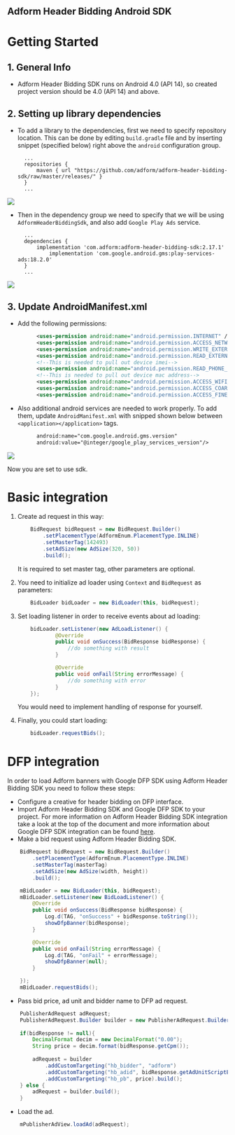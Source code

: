 ##  Adform Header Bidding Android SDK

# Getting Started

## 1. General Info

* Adform Header Bidding SDK runs on Android 4.0 (API 14), so created project version should be 4.0 (API 14) and above.

## 2. Setting up library dependencies

* To add a library to the dependencies, first we need to specify repository location. This can be done by editing `build.gradle` file and by inserting snippet (specified below) right above the `android` configuration group. 

	    ...
		repositories {
    		maven { url "https://github.com/adform/adform-header-bidding-sdk/raw/master/releases/" }
		}
        ...
        
![](https://raw.githubusercontent.com/adform/adform-header-bidding-android/master/screenshots/687474703a2f2f692e696d6775722e636f6d2f784578453330562e706e67.png)

* Then in the dependency group we need to specify that we will be using `AdformHeaderBiddingSdk`, and also add `Google Play Ads` service.


	    ...
        dependencies {
    		implementation 'com.adform:adform-header-bidding-sdk:2.17.1'
    	        implementation 'com.google.android.gms:play-services-ads:18.2.0'
        }
        ...
        
![](https://raw.githubusercontent.com/adform/adform-header-bidding-android/master/screenshots/687474703a2f2f692e696d6775722e636f6d2f37455357636e372e706e67.png)
        
## 3. Update AndroidManifest.xml

* Add the following permissions:

  ```xml
		<uses-permission android:name="android.permission.INTERNET" />
		<uses-permission android:name="android.permission.ACCESS_NETWORK_STATE" /> 
		<uses-permission android:name="android.permission.WRITE_EXTERNAL_STORAGE"/>
		<uses-permission android:name="android.permission.READ_EXTERNAL_STORAGE"/>
		<!--This is needed to pull out device imei-->
		<uses-permission android:name="android.permission.READ_PHONE_STATE"/>
    	<!--This is needed to pull out device mac address-->
    	<uses-permission android:name="android.permission.ACCESS_WIFI_STATE"/>
    	<uses-permission android:name="android.permission.ACCESS_COARSE_LOCATION"/>
    	<uses-permission android:name="android.permission.ACCESS_FINE_LOCATION"/>	
  ```

* Also additional android services are needed to work properly. To add them, update `AndroidManifest.xml` with snipped shown below between `<application></application>` tags.

  ```xml
		android:name="com.google.android.gms.version"
	    android:value="@integer/google_play_services_version"/>
  ```
    
![](https://raw.githubusercontent.com/adform/adform-header-bidding-android/master/screenshots/687474703a2f2f692e696d6775722e636f6d2f563873474d45342e706e67.png)
    
Now you are set to use sdk.

# Basic integration


1. Create ad request in this way:

	```java
    	BidRequest bidRequest = new BidRequest.Builder()
            .setPlacementType(AdformEnum.PlacementType.INLINE)
            .setMasterTag(142493)
            .setAdSize(new AdSize(320, 50))
            .build();
  	```  
  	
	It is required to set master tag, other parameters are optional. 
                
2. You need to initialize ad loader using `Context` and `BidRequest` as parameters:

	```java
		BidLoader bidLoader = new BidLoader(this, bidRequest);   
	```
			
3. Set loading listener in order to receive events about ad loading:

	```java
		bidLoader.setListener(new AdLoadListener() {
	            @Override
	            public void onSuccess(BidResponse bidResponse) {
	                //do something with result
	            }
	
	            @Override
	            public void onFail(String errorMessage) {
	            	//do something with error
	            }
        });
	```
	You would need to implement handling of response for yourself. 
			        
4. Finally, you could start loading:

	```java
		bidLoader.requestBids();
	```
    		
# DFP integration	

In order to load Adform banners with Google DFP SDK using Adform Header Bidding SDK you need to follow these steps:

   * Configure a creative for header bidding on DFP interface.
   * Import Adform Header Bidding SDK and Google DFP SDK to your project. For more information on Adform Header Bidding SDK integration take a look at the top of the document and more information about Google DFP SDK integration can be found [here](https://developers.google.com/mobile-ads-sdk/docs/dfp/android/quick-start).
 * Make a bid request using Adform Header Bidding SDK. 

```java
    BidRequest bidRequest = new BidRequest.Builder()
        .setPlacementType(AdformEnum.PlacementType.INLINE)
        .setMasterTag(masterTag)
        .setAdSize(new AdSize(width, height))
        .build();

    mBidLoader = new BidLoader(this, bidRequest);
    mBidLoader.setListener(new BidLoadListener() {
        @Override
        public void onSuccess(BidResponse bidResponse) {
            Log.d(TAG, "onSuccess" + bidResponse.toString());
            showDfpBanner(bidResponse);
        }

        @Override
        public void onFail(String errorMessage) {
            Log.d(TAG, "onFail" + errorMessage);
            showDfpBanner(null);
        }

    });
    mBidLoader.requestBids();
```
* Pass bid price, ad unit and bidder name to DFP ad request.


```java
	PublisherAdRequest adRequest;
	PublisherAdRequest.Builder builder = new PublisherAdRequest.Builder();
	
	if(bidResponse != null){
	    DecimalFormat decim = new DecimalFormat("0.00");
	    String price = decim.format(bidResponse.getCpm());
	
	    adRequest = builder
	        .addCustomTargeting("hb_bidder", "adform")
	        .addCustomTargeting("hb_adid", bidResponse.getAdUnitScriptEncoded().replaceAll("=", "-"))
	        .addCustomTargeting("hb_pb", price).build();
	} else {
	    adRequest = builder.build();
	}
```
* Load the ad.

```java
	mPublisherAdView.loadAd(adRequest);
```
